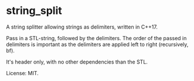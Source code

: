 # string_split
A string splitter allowing strings as delimiters, written in C++17.

Pass in a STL-string, followed by the delimiters. The order of the passed in delimiters is important as the delimiters are applied left to right (recursively, bf).

It's header only, with no other dependencies than the STL.

License: MIT.
